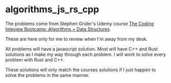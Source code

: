 # algorithms_js_rs_cpp

The problems come from Stephen Grider's Udemy course
[The Coding Inteview Bootcamp: Algorithms + Data Structures](https://www.udemy.com/course/coding-interview-bootcamp-algorithms-and-data-structure/).

These are here only for me to review when I'm away from my desk.

All problems will have a javascript solution.
Most will have C++ and Rust solutions as I make my way through each problem.
I will work to solve every problem with Rust and C++.

These solutions will only match the courses solutions if I just happen to solve the
problems in the same manner.
